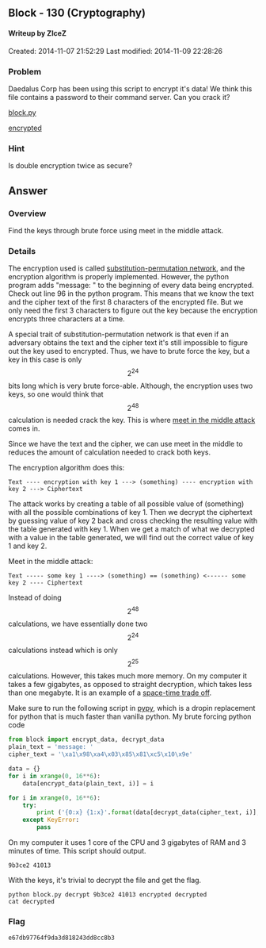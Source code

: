 ## Block - 130 (Cryptography) ##
#### Writeup by ZIceZ
Created: 2014-11-07 21:52:29
Last modified: 2014-11-09 22:28:26

### Problem ###

Daedalus Corp has been using this script to encrypt it's data! We think this
file contains a password to their command server. Can you crack it?

[block.py](https://picoctf.com/api/autogen/serve/block.py?static=true&pid=e1e4c8c9ccd9fc39c391da4bcd093fb2)

[encrypted](https://picoctf.com/api/autogen/serve/encrypted?static=false&pid=e1e4c8c9ccd9fc39c391da4bcd093fb2)

### Hint ###

Is double encryption twice as secure?

## Answer ##

### Overview ###

Find the keys through brute force using meet in the middle attack.

### Details ###

The encryption used is called
[substitution-permutation network](http://en.wikipedia.org/wiki/Substitution-permutation_network),
and the encryption algorithm is properly implemented. However, the python
program adds "message: " to the beginning of every data being encrypted. Check
out line 96 in the python program. This means that we know the text and the
cipher text of the first 8 characters of the encrypted file. But we only need
the first 3 characters to figure out the key because the encryption encrypts
three characters at a time.

A special trait of substitution-permutation network is that even if an
adversary obtains the text and the cipher text it's still impossible to figure
out the key used to encrypted. Thus, we have to brute force the key, but a key
in this case is only $$ 2^{24} $$ 
bits long which is very brute force-able. Although,
the encryption uses two keys, so one would think that $$ 2^{48} $$ calculation is
needed crack the key. This is where
[meet in the middle attack](http://en.wikipedia.org/wiki/Meet-in-the-middle_attack)
comes in.

Since we have the text and the cipher, we can use meet in the middle to reduces
the amount of calculation needed to crack both keys.

The encryption algorithm does this:

    Text ---- encryption with key 1 ---> (something) ---- encryption with key 2 ---> Ciphertext

The attack works by creating a table of all possible value of (something) with
all the possible combinations of key 1. Then we decrypt the ciphertext by
guessing value of key 2 back and cross checking the resulting value with the
table generated with key 1. When we get a match of what we decrypted with a
value in the table generated, we will find out the correct value of key 1 and
key 2.

Meet in the middle attack:

    Text ----- some key 1 ----> (something) == (something) <------ some key 2 ---- Ciphertext

Instead of doing $$2^{48}$$ calculations, we have essentially done two $$2^{24}$$
calculations instead which is only $$2^{25}$$ calculations. However, this takes
much more memory. On my computer it takes a few gigabytes, as opposed
to straight decryption, which takes less than one megabyte. It is an example of
a [space-time trade off](http://en.wikipedia.org/wiki/Space%E2%80%93time_tradeoff).

Make sure to run the following script in [pypy](http://pypy.org/download.html),
which is a dropin replacement for python that is much faster than vanilla
python. My brute forcing python code

```python
from block import encrypt_data, decrypt_data
plain_text = 'message: '
cipher_text = '\xa1\x98\xa4\x03\x85\x81\xc5\x10\x9e'

data = {}
for i in xrange(0, 16**6):
    data[encrypt_data(plain_text, i)] = i

for i in xrange(0, 16**6):
    try:
        print ('{0:x} {1:x}'.format(data[decrypt_data(cipher_text, i)], i))
    except KeyError:
        pass
```

On my computer it uses 1 core of the CPU and 3 gigabytes of RAM and 3 minutes
of time. This script should output.

    9b3ce2 41013

With the keys, it's trivial to decrypt the file and get the flag.

    python block.py decrypt 9b3ce2 41013 encrypted decrypted
	cat decrypted

### Flag ###

    e67db97764f9da3d818243dd8cc8b3


